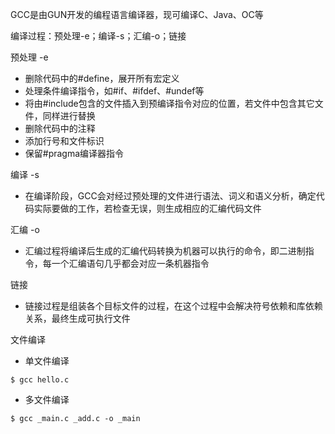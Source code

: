 GCC是由GUN开发的编程语言编译器，现可编译C、Java、OC等

编译过程：预处理-e；编译-s；汇编-o；链接

预处理 -e

- 删除代码中的#define，展开所有宏定义
- 处理条件编译指令，如#if、#ifdef、#undef等
- 将由#include包含的文件插入到预编译指令对应的位置，若文件中包含其它文件，同样进行替换
- 删除代码中的注释
- 添加行号和文件标识
- 保留#pragma编译器指令

编译 -s

- 在编译阶段，GCC会对经过预处理的文件进行语法、词义和语义分析，确定代码实际要做的工作，若检查无误，则生成相应的汇编代码文件

汇编 -o

- 汇编过程将编译后生成的汇编代码转换为机器可以执行的命令，即二进制指令，每一个汇编语句几乎都会对应一条机器指令

链接

- 链接过程是组装各个目标文件的过程，在这个过程中会解决符号依赖和库依赖关系，最终生成可执行文件

文件编译

- 单文件编译

```shell
$ gcc hello.c
```

- 多文件编译

```shell
$ gcc _main.c _add.c -o _main
```

